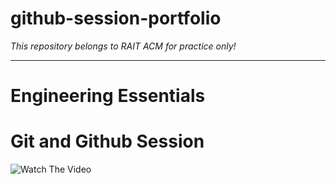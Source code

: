 # github-session-portfolio

<!-- markdownlint-disable-next-line -->
*This repository belongs to RAIT ACM for practice only!*

---

# Engineering Essentials
# Git and Github Session

![Watch The Video](https://github.com/rait-acm/acm-github-practice/blob/main/images/coveree.png)
